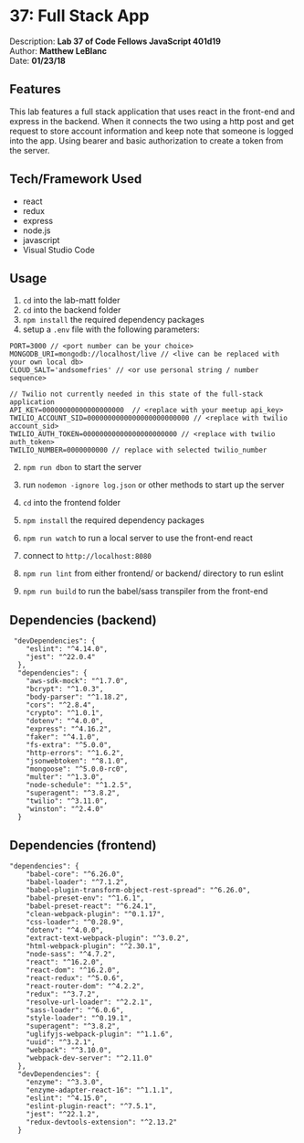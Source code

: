 # 37: Full Stack App
Description: **Lab 37 of Code Fellows JavaScript 401d19** </br>
Author: **Matthew LeBlanc** </br>
Date: **01/23/18**

## Features
This lab features a full stack application that uses react in the front-end and express in the backend. When it connects the two using a http post and get request to store account information and keep note that someone is logged into the app. Using bearer and basic authorization to create a token from the server.

## Tech/Framework Used
- react
- redux
- express
- node.js
- javascript
- Visual Studio Code

## Usage
1. `cd` into the lab-matt folder
1. `cd` into the backend folder
2. `npm install` the required dependency packages
1. setup a `.env` file with the following parameters:
```
PORT=3000 // <port number can be your choice>
MONGODB_URI=mongodb://localhost/live // <live can be replaced with your own local db>
CLOUD_SALT='andsomefries' // <or use personal string / number sequence>

// Twilio not currently needed in this state of the full-stack application
API_KEY=00000000000000000000  // <replace with your meetup api_key>
TWILIO_ACCOUNT_SID=0000000000000000000000000 // <replace with twilio account_sid>
TWILIO_AUTH_TOKEN=00000000000000000000000 // <replace with twilio auth_token>
TWILIO_NUMBER=0000000000 // replace with selected twilio_number
```
2. `npm run dbon` to start the server
4. run `nodemon -ignore log.json` or other methods to start up the server
1. `cd` into the frontend folder
2. `npm install` the required dependency packages
4. `npm run watch` to run a local server to use the front-end react
6. connect to `http://localhost:8080`

3. `npm run lint` from either frontend/  or  backend/ directory to run eslint
3. `npm run build` to run the babel/sass transpiler from the front-end

## Dependencies (backend)
```
 "devDependencies": {
    "eslint": "^4.14.0",
    "jest": "^22.0.4"
  },
  "dependencies": {
    "aws-sdk-mock": "^1.7.0",
    "bcrypt": "^1.0.3",
    "body-parser": "^1.18.2",
    "cors": "^2.8.4",
    "crypto": "^1.0.1",
    "dotenv": "^4.0.0",
    "express": "^4.16.2",
    "faker": "^4.1.0",
    "fs-extra": "^5.0.0",
    "http-errors": "^1.6.2",
    "jsonwebtoken": "^8.1.0",
    "mongoose": "^5.0.0-rc0",
    "multer": "^1.3.0",
    "node-schedule": "^1.2.5",
    "superagent": "^3.8.2",
    "twilio": "^3.11.0",
    "winston": "^2.4.0"
  }
```

## Dependencies (frontend)
```
"dependencies": {
    "babel-core": "^6.26.0",
    "babel-loader": "^7.1.2",
    "babel-plugin-transform-object-rest-spread": "^6.26.0",
    "babel-preset-env": "^1.6.1",
    "babel-preset-react": "^6.24.1",
    "clean-webpack-plugin": "^0.1.17",
    "css-loader": "^0.28.9",
    "dotenv": "^4.0.0",
    "extract-text-webpack-plugin": "^3.0.2",
    "html-webpack-plugin": "^2.30.1",
    "node-sass": "^4.7.2",
    "react": "^16.2.0",
    "react-dom": "^16.2.0",
    "react-redux": "^5.0.6",
    "react-router-dom": "^4.2.2",
    "redux": "^3.7.2",
    "resolve-url-loader": "^2.2.1",
    "sass-loader": "^6.0.6",
    "style-loader": "^0.19.1",
    "superagent": "^3.8.2",
    "uglifyjs-webpack-plugin": "^1.1.6",
    "uuid": "^3.2.1",
    "webpack": "^3.10.0",
    "webpack-dev-server": "^2.11.0"
  },
  "devDependencies": {
    "enzyme": "^3.3.0",
    "enzyme-adapter-react-16": "^1.1.1",
    "eslint": "^4.15.0",
    "eslint-plugin-react": "^7.5.1",
    "jest": "^22.1.2",
    "redux-devtools-extension": "^2.13.2"
  }
```
